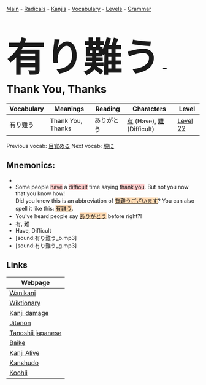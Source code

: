 <style> bigfont {font-size: 100px}</style>
[Main](../README.md) -
[Radicals](../radicals.md) -
[Kanjis](../kanjis.md) -
[Vocabulary](../vocabulary.md) -
[Levels](../levels.md) -
[Grammar](../grammar.md)
# <bigfont> 有り難う</bigfont> - Thank You, Thanks 

| Vocabulary | Meanings | Reading | Characters | Level |
| --- | --- | --- | --- | --- |
| 有り難う | Thank You, Thanks | ありがとう |  [有](../kanjis/有.md) (Have), [難](../kanjis/難.md) (Difficult) | [Level 22](../levels/wk_level22.md) |

Previous vocab: [目覚める](目覚める.md) Next vocab: [現に](現に.md) 

## Mnemonics:

* 
* Some people <span style="background-color:#ffcccb"> have</span> a <span style="background-color:#ffcccb"> difficult</span> time saying <span style="background-color:#ffcccb"> thank you</span>. But not you now that you know how!<br />Did you know this is an abbreviation of <span style="background-color:#fed8b1"> [有難うございます]([有難う](https://jisho.org/search/有難う)ございます)</span>? You can also spell it like this: <span style="background-color:#fed8b1"> [有難う](https://jisho.org/search/有難う)</span>.
* You've heard people say <span style="background-color:#fed8b1"> [ありがとう](https://jisho.org/search/ありがとう)</span> before right?!
* 有, 難
* Have, Difficult
* [sound:有り難う_b.mp3]
* [sound:有り難う_g.mp3]


## Links 

| Webpage |
| --- |
| [Wanikani          ](https://www.wanikani.com/kanji/有り難う) |
| [Wiktionary        ](https://en.wiktionary.org/wiki/有り難う) |
| [Kanji damage      ](http://www.kanjidamage.com/kanji/search?utf8=✓&q=有り難う) |
| [Jitenon           ](https://jitenon.com/kanji/有り難う) |
| [Tanoshii japanese ](https://www.tanoshiijapanese.com/dictionary/kanji.cfm?k=有り難う) |
| [Baike             ](https://baike.baidu.com/item/有り難う) |
| [Kanji Alive       ](https://app.kanjialive.com/有り難う) |
| [Kanshudo          ](https://www.kanshudo.com/searchmn?q=有り難う) |
| [Koohii            ](https://kanji.koohii.com/study/kanji/有り難う) |
